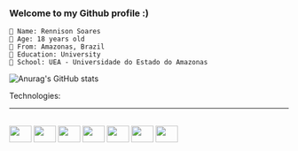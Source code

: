 ### Welcome to my Github profile :)
	🧑 Name: Rennison Soares
	🌴 Age: 18 years old
	🌇 From: Amazonas, Brazil
	🎒 Education: University
	🏫 School: UEA - Universidade do Estado do Amazonas

![Anurag's GitHub stats](https://github-readme-stats.vercel.app/api?username=Rennysoares&show_icons=true&theme=synthwave&border_radius=10)

<div>
	<p>Technologies:</p>
	<hr>
</div>

<div style="display='inline-block'"><br>
	<img align='center' height='30' width='40' src="https://cdn.jsdelivr.net/gh/devicons/devicon/icons/html5/html5-original.svg">
	<img align='center' height='30' width='40' src="https://cdn.jsdelivr.net/gh/devicons/devicon/icons/css3/css3-original.svg">
	<img align='center' height='30' width='40' src="https://cdn.jsdelivr.net/gh/devicons/devicon/icons/javascript/javascript-original.svg">
	<img align='center' height='30' width='40' src="https://cdn.jsdelivr.net/gh/devicons/devicon/icons/react/react-original.svg">
	<img align='center' height='30' width='40' src="https://cdn.jsdelivr.net/gh/devicons/devicon/icons/sqlite/sqlite-original.svg">
	<img align='center' height='30' width='40' src="https://cdn.jsdelivr.net/gh/devicons/devicon/icons/mysql/mysql-original.svg">
	<img align='center' height='30' width='40' src="https://cdn.jsdelivr.net/gh/devicons/devicon/icons/python/python-original.svg">
</div>
